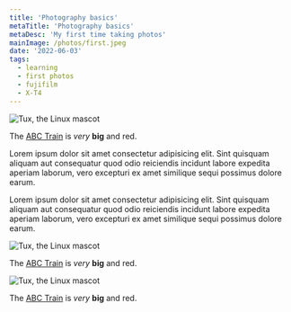```yaml
---
title: 'Photography basics'
metaTitle: 'Photography basics'
metaDesc: 'My first time taking photos'
mainImage: /photos/first.jpeg
date: '2022-06-03'
tags:
  - learning
  - first photos
  - fujifilm
  - X-T4
---
```


<div class="img">

![Tux, the Linux mascot](/photos/second.jpeg)
<figcaption>
  The <a href="https://example.com">ABC Train</a> is<em> very</em> <strong>big</strong> and red.
</figcaption>

</div>

Lorem ipsum dolor sit amet consectetur adipisicing elit. Sint quisquam aliquam aut consequatur quod odio reiciendis incidunt labore expedita aperiam laborum, vero excepturi ex amet similique sequi possimus dolore earum.

Lorem ipsum dolor sit amet consectetur adipisicing elit. Sint quisquam aliquam aut consequatur quod odio reiciendis incidunt labore expedita aperiam laborum, vero excepturi ex amet similique sequi possimus dolore earum.

<div class="two-columns">
  <div class="img">

  ![Tux, the Linux mascot](/photos/third.jpeg)
    <figcaption>
      The <a href="https://example.com">ABC Train</a> is<em> very</em> <strong>big</strong> and red.
    </figcaption>
  </div>
  <div class="img">

  ![Tux, the Linux mascot](/photos/fourth.jpeg)
    <figcaption>
      The <a href="https://example.com">ABC Train</a> is<em> very</em> <strong>big</strong> and red.
    </figcaption>
  </div>
</div>